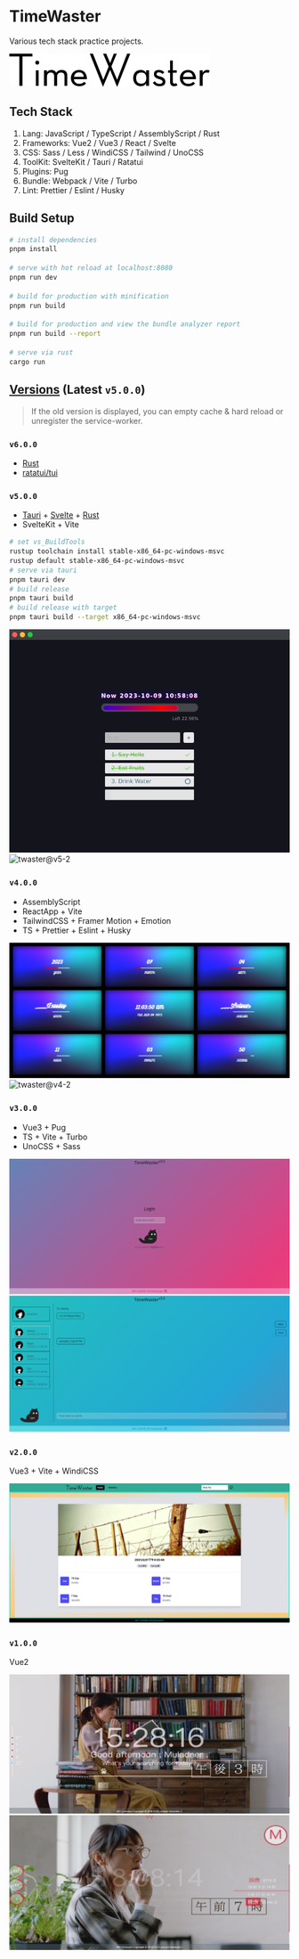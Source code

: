 # TimeWaster 

Various tech stack practice projects.

![timeWaster-logo](./docs/logo.gif)

## Tech Stack

1. Lang: JavaScript / TypeScript / AssemblyScript / Rust
2. Frameworks: Vue2 / Vue3 / React / Svelte
3. CSS: Sass / Less / WindiCSS / Tailwind / UnoCSS
4. ToolKit: SvelteKit / Tauri / Ratatui
5. Plugins: Pug
6. Bundle: Webpack / Vite / Turbo
7. Lint: Prettier / Eslint / Husky

## Build Setup

``` bash
# install dependencies
pnpm install

# serve with hot reload at localhost:8080
pnpm run dev

# build for production with minification
pnpm run build

# build for production and view the bundle analyzer report
pnpm run build --report

# serve via rust
cargo run
```

## [Versions](https://github.com/Mulander-J/timeWaster/releases) (Latest `v5.0.0`)

> If the old version is displayed, you can empty cache & hard reload or unregister the service-worker.

### `v6.0.0`

- [Rust](https://www.rust-lang.org/)
- [ratatui/tui](https://ratatui.rs/)

### `v5.0.0`

- [Tauri](https://tauri.app/zh-cn/) + [Svelte](https://svelte.dev/) + [Rust](https://www.rust-lang.org/)
- SvelteKit + Vite

```bash
# set vs_BuildTools
rustup toolchain install stable-x86_64-pc-windows-msvc
rustup default stable-x86_64-pc-windows-msvc
# serve via tauri
pnpm tauri dev
# build release
pnpm tauri build
# build release with target  
pnpm tauri build --target x86_64-pc-windows-msvc
```

![twaster@v5-1](./docs/twaster@v5_1.png)
![twaster@v5-2](./docs/twaster@v5_2.gif)

### `v4.0.0`

- AssemblyScript
- ReactApp + Vite
- TailwindCSS + Framer Motion + Emotion
- TS + Prettier + Eslint + Husky

![twaster@v4-1](./docs/twaster@v4_1.png)
![twaster@v4-2](./docs/twaster@v4_2.gif)

### `v3.0.0`

- Vue3 + Pug
- TS + Vite + Turbo
- UnoCSS + Sass

![twaster@v3-1](./docs/twaster@v3_1.png)
![twaster@v3-2](./docs/twaster@v3_2.png)

### `v2.0.0`

Vue3 + Vite + WindiCSS

![twaster@v2](./docs/twaster@v2.png)

### `v1.0.0`

Vue2

![twaster@v1-1](./docs/twaster@v1_1.png)
![twaster@v1-2](./docs/twaster@v1_2.png)
